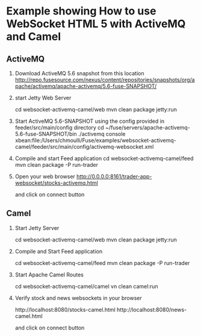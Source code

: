# Example showing How to use WebSocket HTML 5 with ActiveMQ and Camel

## ActiveMQ

1) Download ActiveMQ 5.6 snapshot from this location
    http://repo.fusesource.com/nexus/content/repositories/snapshots/org/apache/activemq/apache-activemq/5.6-fuse-SNAPSHOT/

2) start Jetty Web Server

    cd websocket-activemq-camel/web
    mvn clean package jetty:run

3)  Start ActiveMQ 5.6-SNAPSHOT using the config provided in feeder/src/main/config directory
    cd ~/fuse/servers/apache-activemq-5.6-fuse-SNAPSHOT/bin
    ./activemq console xbean:file:/Users/chmoulli/Fuse/examples/websocket-activemq-camel/feeder/src/main/config/activemq-websocket.xml

4)  Compile and start Feed application
    cd websocket-activemq-camel/feed
    mvn clean package -P run-trader

5) Open your web browser
    http://0.0.0.0:8161/trader-app-websocket/stocks-activemq.html

    and click on connect button

## Camel

1) Start Jetty Server

    cd websocket-activemq-camel/web
    mvn clean package jetty:run

2) Compile and Start Feed application

    cd websocket-activemq-camel/feed
    mvn clean package -P run-trader

3) Start Apache Camel Routes

    cd websocket-activemq-camel/camel
    vn clean camel:run

4) Verify stock and news websockets in your browser

    http://localhost:8080/stocks-camel.html
    http://localhost:8080/news-camel.html

    and click on connect button




